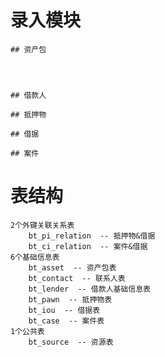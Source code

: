 # 录入模块
    ## 资产包
        
        
        
        
    ## 借款人
    
    ## 抵押物
    
    ## 借据
    
    ## 案件
    
# 表结构
    2个外键关联关系表 
        bt_pi_relation  -- 抵押物&借据
        bt_ci_relation  -- 案件&借据
    6个基础信息表
        bt_asset  -- 资产包表
        bt_contact  -- 联系人表
        bt_lender  -- 借款人基础信息表
        bt_pawn  -- 抵押物表
        bt_iou  -- 借据表
        bt_case  -- 案件表
    1个公共表
        bt_source  -- 资源表
